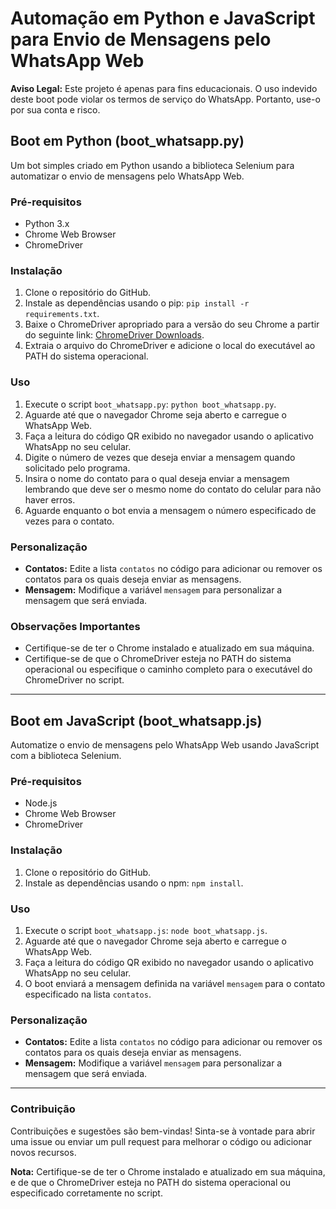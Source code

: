 # Automação em Python e JavaScript para Envio de Mensagens pelo WhatsApp Web
**Aviso Legal:** Este projeto é apenas para fins educacionais. O uso indevido deste boot pode violar os termos de serviço do WhatsApp. Portanto, use-o por sua conta e risco.

## Boot em Python (boot_whatsapp.py)
Um bot simples criado em Python usando a biblioteca Selenium para automatizar o envio de mensagens pelo WhatsApp Web.

### Pré-requisitos
- Python 3.x
- Chrome Web Browser
- ChromeDriver

### Instalação
1. Clone o repositório do GitHub.
2. Instale as dependências usando o pip: `pip install -r requirements.txt`.
3. Baixe o ChromeDriver apropriado para a versão do seu Chrome a partir do seguinte link: [ChromeDriver Downloads](https://sites.google.com/a/chromium.org/chromedriver/downloads).
4. Extraia o arquivo do ChromeDriver e adicione o local do executável ao PATH do sistema operacional.

### Uso
1. Execute o script `boot_whatsapp.py`: `python boot_whatsapp.py`.
2. Aguarde até que o navegador Chrome seja aberto e carregue o WhatsApp Web.
3. Faça a leitura do código QR exibido no navegador usando o aplicativo WhatsApp no seu celular.
4. Digite o número de vezes que deseja enviar a mensagem quando solicitado pelo programa.
5. Insira o nome do contato para o qual deseja enviar a mensagem lembrando que deve ser o mesmo nome do contato do celular para não haver erros.
6. Aguarde enquanto o bot envia a mensagem o número especificado de vezes para o contato.

### Personalização
- **Contatos:** Edite a lista `contatos` no código para adicionar ou remover os contatos para os quais deseja enviar as mensagens.
- **Mensagem:** Modifique a variável `mensagem` para personalizar a mensagem que será enviada.

### Observações Importantes
- Certifique-se de ter o Chrome instalado e atualizado em sua máquina.
- Certifique-se de que o ChromeDriver esteja no PATH do sistema operacional ou especifique o caminho completo para o executável do ChromeDriver no script.

---

## Boot em JavaScript (boot_whatsapp.js)
Automatize o envio de mensagens pelo WhatsApp Web usando JavaScript com a biblioteca Selenium.

### Pré-requisitos
- Node.js
- Chrome Web Browser
- ChromeDriver

### Instalação
1. Clone o repositório do GitHub.
2. Instale as dependências usando o npm: `npm install`.

### Uso
1. Execute o script `boot_whatsapp.js`: `node boot_whatsapp.js`.
2. Aguarde até que o navegador Chrome seja aberto e carregue o WhatsApp Web.
3. Faça a leitura do código QR exibido no navegador usando o aplicativo WhatsApp no seu celular.
4. O boot enviará a mensagem definida na variável `mensagem` para o contato especificado na lista `contatos`.

### Personalização
- **Contatos:** Edite a lista `contatos` no código para adicionar ou remover os contatos para os quais deseja enviar as mensagens.
- **Mensagem:** Modifique a variável `mensagem` para personalizar a mensagem que será enviada.

---
### Contribuição
Contribuições e sugestões são bem-vindas! Sinta-se à vontade para abrir uma issue ou enviar um pull request para melhorar o código ou adicionar novos recursos.

**Nota:** Certifique-se de ter o Chrome instalado e atualizado em sua máquina, e de que o ChromeDriver esteja no PATH do sistema operacional ou especificado corretamente no script.

